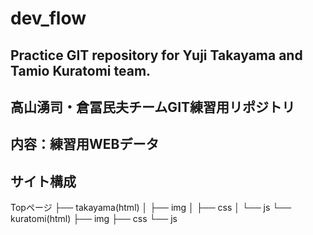 # dev_flow
## Practice GIT repository for Yuji Takayama  and Tamio Kuratomi team.
## 高山湧司・倉冨民夫チームGIT練習用リポジトリ

## 内容：練習用WEBデータ
## サイト構成
Topページ
├── takayama(html)
│   ├── img
│   ├── css
│   └── js
└── kuratomi(html)
    ├── img
    ├── css
    └── js
